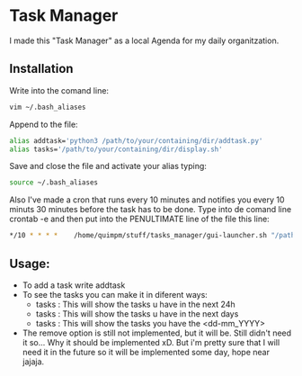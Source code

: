 # Task Manager

I made this "Task Manager" as a local Agenda for my daily organitzation.

## Installation

Write into the comand line:
```bash
vim ~/.bash_aliases
```
Append to the file:
```bash
alias addtask='python3 /path/to/your/containing/dir/addtask.py'
alias tasks='/path/to/your/containing/dir/display.sh'
```
Save and close the file and activate your alias typing:
```bash
source ~/.bash_aliases
```
Also I've made a cron that runs every 10 minutes and notifies you every 10 minuts 30 minutes before the task has to be done.
Type into de comand line crontab -e and then put into the PENULTIMATE line of the file this line:
```bash 
*/10 * * * *    /home/quimpm/stuff/tasks_manager/gui-launcher.sh "/path/to/your/containing/dir/notify.sh"
```

## Usage:
* To add a task write addtask
* To see the tasks you can make it in diferent ways:
    * tasks : This will show the tasks u have in the next 24h
    * tasks <number>: This will show the tasks u have in the next <number> days
    * tasks <dd-mm-YYYY>: This will show the tasks you have the <dd-mm_YYYY>
* The remove option is still not implemented, but it will be. Still didn't need it so... Why it should be implemented xD. But i'm pretty sure that I will need it in the future so it will be implemented some day, hope near jajaja.